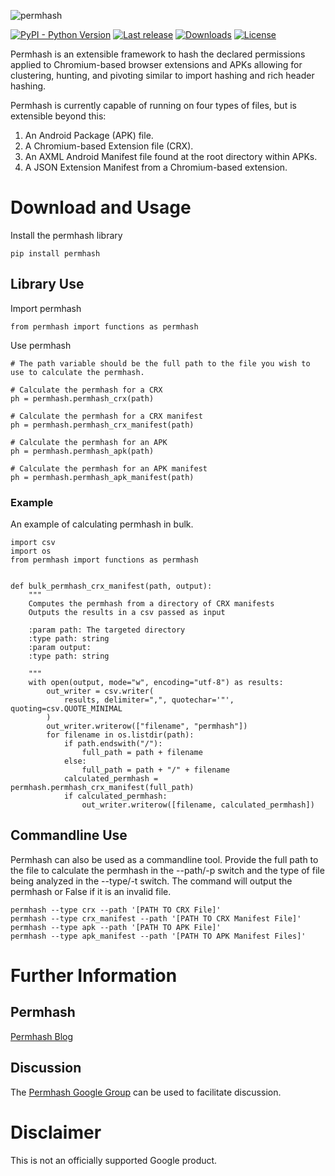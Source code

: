 ![permhash](https://github.com/google/permhash/blob/59d2c35765cf3b97ce310a3708e1cc8aa839a5a5/docs/images/permhash.jpg)

[![PyPI - Python Version](https://img.shields.io/pypi/pyversions/permhash)](https://pypi.org/project/permhash)
[![Last release](https://img.shields.io/github/v/release/google/permhash)](https://github.com/google/permhash/releases)
[![Downloads](https://img.shields.io/github/downloads/google/permhash/total)](https://github.com/google/permhash/releases)
[![License](https://img.shields.io/badge/license-Apache--2.0-green.svg)](LICENSE.txt)

Permhash is an extensible framework to hash the declared permissions applied to Chromium-based browser extensions and APKs allowing for clustering, hunting, and pivoting similar to import hashing and rich header hashing.

Permhash is currently capable of running on four types of files, but is extensible beyond this:
1. An Android Package (APK) file.
2. A Chromium-based Extension file (CRX).
3. An AXML Android Manifest file found at the root directory within APKs.
4. A JSON Extension Manifest from a Chromium-based extension.


# Download and Usage

Install the permhash library
```
pip install permhash
```

## Library Use

Import permhash
```
from permhash import functions as permhash
```

Use permhash
```
# The path variable should be the full path to the file you wish to use to calculate the permhash.

# Calculate the permhash for a CRX
ph = permhash.permhash_crx(path)

# Calculate the permhash for a CRX manifest
ph = permhash.permhash_crx_manifest(path)

# Calculate the permhash for an APK
ph = permhash.permhash_apk(path)

# Calculate the permhash for an APK manifest
ph = permhash.permhash_apk_manifest(path)
```

### Example

An example of calculating permhash in bulk.

```
import csv
import os
from permhash import functions as permhash


def bulk_permhash_crx_manifest(path, output):
    """
    Computes the permhash from a directory of CRX manifests
    Outputs the results in a csv passed as input

    :param path: The targeted directory
    :type path: string
    :param output:
    :type path: string

    """
    with open(output, mode="w", encoding="utf-8") as results:
        out_writer = csv.writer(
            results, delimiter=",", quotechar='"', quoting=csv.QUOTE_MINIMAL
        )
        out_writer.writerow(["filename", "permhash"])
        for filename in os.listdir(path):
            if path.endswith("/"):
                full_path = path + filename
            else:
                full_path = path + "/" + filename
            calculated_permhash = permhash.permhash_crx_manifest(full_path)
            if calculated_permhash:
                out_writer.writerow([filename, calculated_permhash])

```
## Commandline Use

Permhash can also be used as a commandline tool. Provide the full path to the file to calculate the permhash in the --path/-p switch and the type of file being analyzed in the --type/-t switch. The command will output the permhash or False if it is an invalid file.

```
permhash --type crx --path '[PATH TO CRX File]'
permhash --type crx_manifest --path '[PATH TO CRX Manifest File]'
permhash --type apk --path '[PATH TO APK File]'
permhash --type apk_manifest --path '[PATH TO APK Manifest Files]'
```


# Further Information
## Permhash
[Permhash Blog](https://www.mandiant.com/resources/blog/)

## Discussion
The [Permhash Google Group](https://groups.google.com/g/permhash) can be used to facilitate discussion.

# Disclaimer
This is not an officially supported Google product.
